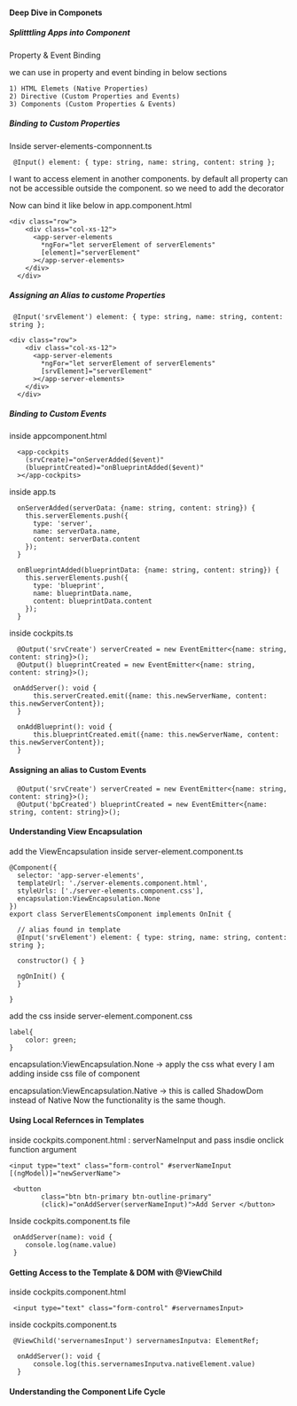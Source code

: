 #### Deep Dive in Componets

##### Splitttling Apps into Component

Property & Event Binding

we can use in property and event binding in  below sections 

```
1) HTML Elemets (Native Properties)
2) Directive (Custom Properties and Events)
3) Components (Custom Properties & Events)

```

##### Binding to Custom Properties

Inside server-elements-componnent.ts

```
 @Input() element: { type: string, name: string, content: string };
```

I want to access element in another components. by default all property can not be accessible outside the component. so we need to add the decorator

Now can bind it like below in app.component.html

```
<div class="row">
    <div class="col-xs-12">
      <app-server-elements
        *ngFor="let serverElement of serverElements"
        [element]="serverElement"
      ></app-server-elements>
    </div>
  </div>

```

##### Assigning an Alias to custome Properties


```
 @Input('srvElement') element: { type: string, name: string, content: string };
```
```
<div class="row">
    <div class="col-xs-12">
      <app-server-elements
        *ngFor="let serverElement of serverElements"
        [srvElement]="serverElement"
      ></app-server-elements>
    </div>
  </div>

```


##### Binding to Custom Events

inside appcomponent.html

```
  <app-cockpits
    (srvCreate)="onServerAdded($event)"
    (blueprintCreated)="onBlueprintAdded($event)"
  ></app-cockpits>
```

inside app.ts

```
  onServerAdded(serverData: {name: string, content: string}) {
    this.serverElements.push({
      type: 'server',
      name: serverData.name,
      content: serverData.content
    });
  }

  onBlueprintAdded(blueprintData: {name: string, content: string}) {
    this.serverElements.push({
      type: 'blueprint',
      name: blueprintData.name,
      content: blueprintData.content
    });
  }
```

inside cockpits.ts

```
  @Output('srvCreate') serverCreated = new EventEmitter<{name: string, content: string}>();
  @Output() blueprintCreated = new EventEmitter<{name: string, content: string}>();
```

```
 onAddServer(): void {
      this.serverCreated.emit({name: this.newServerName, content: this.newServerContent});
  }

  onAddBlueprint(): void {
      this.blueprintCreated.emit({name: this.newServerName, content: this.newServerContent});
  }

```

#### Assigning an alias to Custom Events

```
  @Output('srvCreate') serverCreated = new EventEmitter<{name: string, content: string}>();
  @Output('bpCreated') blueprintCreated = new EventEmitter<{name: string, content: string}>();
```


#### Understanding View Encapsulation

add the ViewEncapsulation inside server-element.component.ts

```
@Component({
  selector: 'app-server-elements',
  templateUrl: './server-elements.component.html',
  styleUrls: ['./server-elements.component.css'],
  encapsulation:ViewEncapsulation.None
})
export class ServerElementsComponent implements OnInit {

  // alias found in template
  @Input('srvElement') element: { type: string, name: string, content: string };

  constructor() { }

  ngOnInit() {
  }

}
```
add the css inside server-element.component.css
```
label{
    color: green;
}
```
encapsulation:ViewEncapsulation.None -> apply the css what every I am adding inside css file of component

encapsulation:ViewEncapsulation.Native -> this is called ShadowDom instead of Native Now the functionality is the same though.


#### Using Local Refernces in Templates

inside cockpits.component.html : serverNameInput
and pass insdie onclick function argument

```
<input type="text" class="form-control" #serverNameInput [(ngModel)]="newServerName">

 <button
        class="btn btn-primary btn-outline-primary"
        (click)="onAddServer(serverNameInput)">Add Server </button>
```

Inside cockpits.component.ts file

```
 onAddServer(name): void {
    console.log(name.value)
 }
```


#### Getting Access to the Template & DOM with @ViewChild
inside cockpits.component.html 

```
 <input type="text" class="form-control" #servernamesInput>
```

inside cockpits.component.ts

```
 @ViewChild('servernamesInput') servernamesInputva: ElementRef;

  onAddServer(): void {
      console.log(this.servernamesInputva.nativeElement.value)
  }
```

#### Understanding the Component Life Cycle


